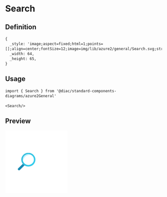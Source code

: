 # Search

## Definition

```
{
  _style: 'image;aspect=fixed;html=1;points=[];align=center;fontSize=12;image=img/lib/azure2/general/Search.svg;strokeColor=none;',
  _width: 64,
  _height: 65,
}
```

## Usage

```
import { Search } from '@diac/standard-components-diagrams/azure2General'

<Search/>
```

## Preview

<img src="./search.png" width="200"/>
